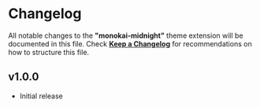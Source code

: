 # Changelog

All notable changes to the **"monokai-midnight"** theme extension will be documented in this file.
Check [**Keep a Changelog**](https://keepachangelog.com/) for recommendations on how to structure this file.

## v1.0.0

-  Initial release
